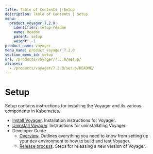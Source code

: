 ```yaml
---
title: Table of Contents | Setup
description: Table of Contents | Setup
menu:
  product_voyager_7.2.0:
    identifier: setup-readme
    name: Readme
    parent: setup
    weight: -1
product_name: voyager
menu_name: product_voyager_7.2.0
section_menu_id: setup
url: /products/voyager/7.2.0/setup/
aliases:
  - /products/voyager/7.2.0/setup/README/
---
```

# Setup

Setup contains instructions for installing the Voyager and its various components in Kubernetes.

- [Install Voyager](/products/voyager/7.2.0/setup/install). Installation instructions for Voyager.
- [Uninstall Voyager](/products/voyager/7.2.0/setup/uninstall). Instructions for uninstallating Voyager.
- Developer Guide
  - [Overview](/products/voyager/7.2.0/setup/developer-guide/overview). Outlines everything you need to know from setting up your dev environment to how to build and test Voyager.
  - [Release process](/products/voyager/7.2.0/setup/developer-guide/release). Steps for releasing a new version of Voyager.
